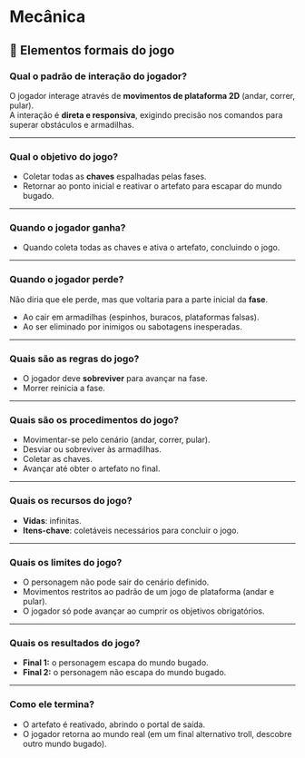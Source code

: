 # Mecânica  

## 🧩 Elementos formais do jogo  

### Qual o padrão de interação do jogador?  
O jogador interage através de **movimentos de plataforma 2D** (andar, correr, pular).  
A interação é **direta e responsiva**, exigindo precisão nos comandos para superar obstáculos e armadilhas.  

---

### Qual o objetivo do jogo?  
- Coletar todas as **chaves** espalhadas pelas fases.  
- Retornar ao ponto inicial e reativar o artefato para escapar do mundo bugado.  

---

### Quando o jogador ganha?  
- Quando coleta todas as chaves e ativa o artefato, concluindo o jogo.  

---

### Quando o jogador perde?  
Não diria que ele perde, mas que voltaria para a parte inicial da **fase**.
- Ao cair em armadilhas (espinhos, buracos, plataformas falsas).  
- Ao ser eliminado por inimigos ou sabotagens inesperadas.  

---

### Quais são as regras do jogo?  
- O jogador deve **sobreviver** para avançar na fase.    
- Morrer reinicia a fase.  

---

### Quais são os procedimentos do jogo?  
- Movimentar-se pelo cenário (andar, correr, pular).  
- Desviar ou sobreviver às armadilhas.  
- Coletar as chaves.  
- Avançar até obter o artefato no final.  

---

### Quais os recursos do jogo?  
- **Vidas**: infinitas.
- **Itens-chave**: coletáveis necessários para concluir o jogo.  

---

### Quais os limites do jogo?  
- O personagem não pode sair do cenário definido.  
- Movimentos restritos ao padrão de um jogo de plataforma (andar e pular).  
- O jogador só pode avançar ao cumprir os objetivos obrigatórios.  

---

### Quais os resultados do jogo?  
- **Final 1:** o personagem escapa do mundo bugado.  
- **Final 2:** o personagem não escapa do mundo bugado. 

---

### Como ele termina?  
- O artefato é reativado, abrindo o portal de saída.  
- O jogador retorna ao mundo real (em um final alternativo troll, descobre outro mundo bugado).   
